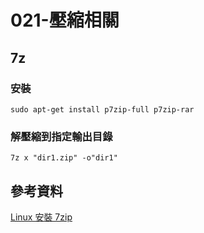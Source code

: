 # 021-壓縮相關

## 7z

### 安裝

```shell
sudo apt-get install p7zip-full p7zip-rar
```

### 解壓縮到指定輸出目錄

```shell
7z x "dir1.zip" -o"dir1"
```

## 參考資料

[Linux 安裝 7zip](https://www.ltsplus.com/linux/linux-install-7zip)